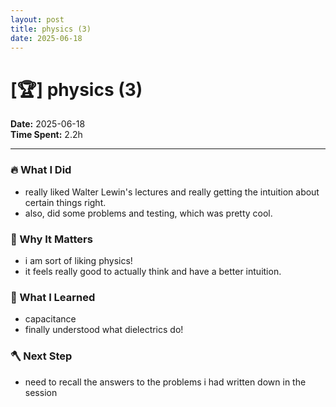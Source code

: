 ```yaml
---
layout: post
title: physics (3)
date: 2025-06-18
---
```

# [🏆] physics (3)

**Date:** 2025-06-18  
**Time Spent:** 2.2h 

---

### 🔥 What I Did
- really liked Walter Lewin's lectures and really getting the intuition about certain things right.
- also, did some problems and testing, which was pretty cool.

### 🎯 Why It Matters
- i am sort of liking physics!
- it feels really good to actually think and have a better intuition.

### 🧠 What I Learned
- capacitance
- finally understood what dielectrics do!

### 🪓 Next Step
- need to recall the answers to the problems i had written down in the session
